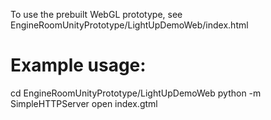 To use the prebuilt WebGL prototype, see EngineRoomUnityPrototype/LightUpDemoWeb/index.html

# Example usage:
cd EngineRoomUnityPrototype/LightUpDemoWeb
python -m SimpleHTTPServer
open index.gtml
